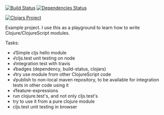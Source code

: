 [![Build Status](https://travis-ci.org/rasmuserik/hello-module.svg?branch=master)](https://travis-ci.org/rasmuserik/hello-module)
[![Dependencies Status](http://jarkeeper.com/rasmuserik/hello-module/status.png)](http://jarkeeper.com/rasmuserik/hello-module)

[![Clojars Project](http://clojars.org/com.solsort/hello-module/latest-version.svg)](http://clojars.org/com.solsort/hello-module)

Example project. I use this as a playground to learn how to write Clojure/ClojureScript modules. 

Tasks:

- √Simple cljs hello module
- √cljs.test unit testing on node
- √integration test with travis
- √badges (dependency, build-status, clojars)
- √try use module from other ClojureScript code
- √publish to non-local maven repository, to be available for integration tests in other code using it
- √feature-expressions
- run clojure.test's, and not only cljs.test's
- try to use it from a pure clojure module
- cljs.test unit testing in browser
